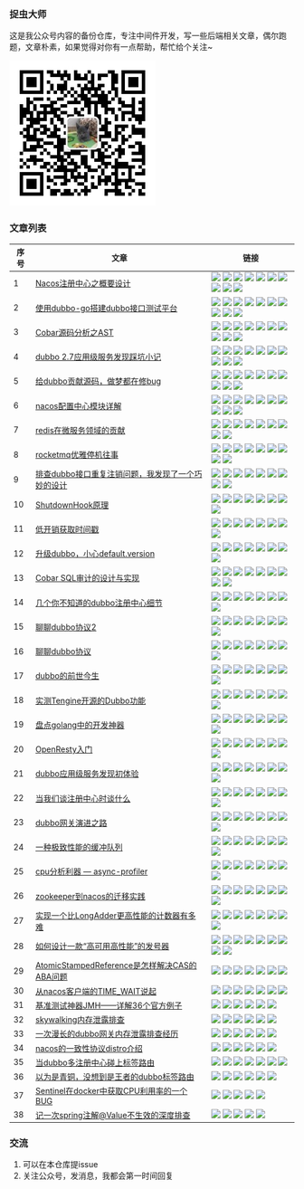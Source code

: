 ### 捉虫大师

这是我公众号内容的备份仓库，专注中间件开发，写一些后端相关文章，偶尔跑题，文章朴素，如果觉得对你有一点帮助，帮忙给个关注~

![捉虫大师](./qrcode_small.jpg)

### 文章列表

|序号|文章|链接|
|---|---|---|
|1|[Nacos注册中心之概要设计](服务发现/Nacos注册中心之概要设计/Nacos注册中心之概要设计.md)|[<img src="https://mp.weixin.qq.com/favicon.ico" weight="20" height="20">](https://mp.weixin.qq.com/s/P28hOFjZgCqKKBKB8Y6JzA) [<img src="https://juejin.cn/favicon.ico" weight="20" height="20">](https://juejin.cn/post/6992532992367263774) [<img src="https://static.zhihu.com/heifetz/favicon.ico" weight="20" height="20">](https://zhuanlan.zhihu.com/p/396388785) [<img src="https://cloud.tencent.com/favicon.ico" weight="20" height="20">](https://cloud.tencent.com/developer/article/1857218) [<img src="https://blog.csdn.net/favicon.ico" weight="20" height="20">](https://blog.csdn.net/lkxiaolou/article/details/119452066) [<img src="https://www.jianshu.com/favicon.ico" weight="20" height="20">](https://www.jianshu.com/p/eb88ebaab981) [<img src="https://static001.infoq.cn/static/infoq/favicon/favicon-32x32.png" weight="20" height="20">](https://xie.infoq.cn/article/51c1597c78236a74076ed39a9) [<img src="https://www.helloworld.net/favicon.ico" weight="20" height="20">](https://www.helloworld.net/p/4175039698) [<img src="https://mdnice.com/favicon.ico" weight="20" height="20">](https://www.mdnice.com/writing/a6ba58727d244e69bac95cce2b847518) [<img src="https://www.cnblogs.com/favicon.ico" weight="20" height="20">](https://www.cnblogs.com/zhuochongdashi/p/15107988.html) |
|2|[使用dubbo-go搭建dubbo接口测试平台](dubbo/使用dubbo-go搭建dubbo接口测试平台/使用dubbo-go搭建dubbo接口测试平台.md)|[<img src="https://mp.weixin.qq.com/favicon.ico" weight="20" height="20">](https://mp.weixin.qq.com/s/E17w7zc3JvaRH9sSsmCRTQ) [<img src="https://juejin.cn/favicon.ico" weight="20" height="20">](https://juejin.cn/post/6987198484210253855) [<img src="https://static.zhihu.com/heifetz/favicon.ico" weight="20" height="20">](https://zhuanlan.zhihu.com/p/391680982) [<img src="https://cloud.tencent.com/favicon.ico" weight="20" height="20">](https://cloud.tencent.com/developer/article/1851337) [<img src="https://blog.csdn.net/favicon.ico" weight="20" height="20">](https://blog.csdn.net/lkxiaolou/article/details/119007858) [<img src="https://www.jianshu.com/favicon.ico" weight="20" height="20">](https://www.jianshu.com/p/d86cf55a5da3) [<img src="https://static001.infoq.cn/static/infoq/favicon/favicon-32x32.png" weight="20" height="20">](https://xie.infoq.cn/article/48c3c4be01d882c64f00a6f35) [<img src="https://www.helloworld.net/favicon.ico" weight="20" height="20">](https://www.helloworld.net/p/5470146882) [<img src="https://mdnice.com/favicon.ico" weight="20" height="20">](https://www.mdnice.com/writing/2d6879f110c44346890d9b38d92dcf03) [<img src="https://www.cnblogs.com/favicon.ico" weight="20" height="20">](https://www.cnblogs.com/zhuochongdashi/p/15046069.html) |
|3|[Cobar源码分析之AST](其他/Cobar源码分析之AST/Cobar源码分析之AST.md)|[<img src="https://mp.weixin.qq.com/favicon.ico" weight="20" height="20">](https://mp.weixin.qq.com/s/xp0hlRemUjlzoNmzv5lPlQ) [<img src="https://juejin.cn/favicon.ico" weight="20" height="20">](https://juejin.cn/post/6982148341761048613/) [<img src="https://static.zhihu.com/heifetz/favicon.ico" weight="20" height="20">](https://zhuanlan.zhihu.com/p/387572121) [<img src="https://cloud.tencent.com/favicon.ico" weight="20" height="20">](https://cloud.tencent.com/developer/article/1843524) [<img src="https://blog.csdn.net/favicon.ico" weight="20" height="20">](https://blog.csdn.net/lkxiaolou/article/details/118556000) [<img src="https://www.jianshu.com/favicon.ico" weight="20" height="20">](https://www.jianshu.com/p/a351399921f8) [<img src="https://static001.infoq.cn/static/infoq/favicon/favicon-32x32.png" weight="20" height="20">](https://xie.infoq.cn/article/eeaf82a3aa6ace5d088db67d2) [<img src="https://www.helloworld.net/favicon.ico" weight="20" height="20">](https://www.helloworld.net/p/0636156774) [<img src="https://mdnice.com/favicon.ico" weight="20" height="20">](https://www.mdnice.com/writing/ab8fb9b37eb749b692eec0d64c7dd257) [<img src="https://www.cnblogs.com/favicon.ico" weight="20" height="20">](https://www.cnblogs.com/zhuochongdashi/p/cobar_ast.html) |
|4|[dubbo 2.7应用级服务发现踩坑小记](dubbo/dubbo%202.7应用级服务发现踩坑小记/dubbo%202.7应用级服务发现踩坑小记.md)|[<img src="https://mp.weixin.qq.com/favicon.ico" weight="20" height="20">](https://mp.weixin.qq.com/s/22qcAHjRp7KpgZtNElKM9g) [<img src="https://juejin.cn/favicon.ico" weight="20" height="20">](https://juejin.cn/post/6977583797223030820/) [<img src="https://static.zhihu.com/heifetz/favicon.ico" weight="20" height="20">](https://zhuanlan.zhihu.com/p/383871475) [<img src="https://cloud.tencent.com/favicon.ico" weight="20" height="20">](https://cloud.tencent.com/developer/article/1839247) [<img src="https://blog.csdn.net/favicon.ico" weight="20" height="20">](https://blog.csdn.net/lkxiaolou/article/details/118227108) [<img src="https://www.jianshu.com/favicon.ico" weight="20" height="20">](https://www.jianshu.com/p/510d48590846) [<img src="https://static001.infoq.cn/static/infoq/favicon/favicon-32x32.png" weight="20" height="20">](https://xie.infoq.cn/article/f027177ceffe2b8955f6f4bad) [<img src="https://www.helloworld.net/favicon.ico" weight="20" height="20">](https://www.helloworld.net/p/9751893678) [<img src="https://mdnice.com/favicon.ico" weight="20" height="20">](https://mdnice.com/writing/97eff4d95c644ddd818e52499806dcab) [<img src="https://www.cnblogs.com/favicon.ico" weight="20" height="20">](https://www.cnblogs.com/zhuochongdashi/p/14999767.html) |
|5|[给dubbo贡献源码，做梦都在修bug](dubbo/给dubbo贡献源码，做梦都在修bug/给dubbo贡献源码，做梦都在修bug.md)|[<img src="https://mp.weixin.qq.com/favicon.ico" weight="20" height="20">](https://mp.weixin.qq.com/s/LsuIr_78iIxt6ySh2NQadg) [<img src="https://juejin.cn/favicon.ico" weight="20" height="20">](https://juejin.cn/post/6972881272196562974/) [<img src="https://static.zhihu.com/heifetz/favicon.ico" weight="20" height="20">](https://zhuanlan.zhihu.com/p/380229114) [<img src="https://cloud.tencent.com/favicon.ico" weight="20" height="20">](https://cloud.tencent.com/developer/article/1835156) [<img src="https://blog.csdn.net/favicon.ico" weight="20" height="20">](https://blog.csdn.net/lkxiaolou/article/details/117885500) [<img src="https://www.jianshu.com/favicon.ico" weight="20" height="20">](https://www.jianshu.com/p/b276f1e81e91) [<img src="https://static001.infoq.cn/static/infoq/favicon/favicon-32x32.png" weight="20" height="20">](https://xie.infoq.cn/article/2fef5113ef7e88f7eebebee4e) [<img src="https://www.helloworld.net/favicon.ico" weight="20" height="20">](https://www.helloworld.net/p/8kxGUpmS6wF8X) [<img src="https://mdnice.com/favicon.ico" weight="20" height="20">](https://www.mdnice.com/writing/8de7915c19d2445f9cec8a0c4e2f6a79) [<img src="https://www.cnblogs.com/favicon.ico" weight="20" height="20">](https://www.cnblogs.com/zhuochongdashi/p/15005067.html) |
|6|[nacos配置中心模块详解](其他/nacos配置中心模块详解/nacos配置中心模块详解.md)|[<img src="https://mp.weixin.qq.com/favicon.ico" weight="20" height="20">](https://mp.weixin.qq.com/s/kjkXGWQA6pA6UTJakhFmrw) [<img src="https://juejin.cn/favicon.ico" weight="20" height="20">](https://juejin.cn/post/6971977762806431780) [<img src="https://static.zhihu.com/heifetz/favicon.ico" weight="20" height="20">](https://zhuanlan.zhihu.com/p/379673741) [<img src="https://cloud.tencent.com/favicon.ico" weight="20" height="20">](https://cloud.tencent.com/developer/article/1834767) [<img src="https://blog.csdn.net/favicon.ico" weight="20" height="20">](https://blog.csdn.net/lkxiaolou/article/details/117965924) [<img src="https://www.jianshu.com/favicon.ico" weight="20" height="20">](https://www.jianshu.com/p/30a22a54bdfb) [<img src="https://static001.infoq.cn/static/infoq/favicon/favicon-32x32.png" weight="20" height="20">](https://xie.infoq.cn/article/161748fc741ff162ee2d73dd9) [<img src="https://www.helloworld.net/favicon.ico" weight="20" height="20">](https://www.helloworld.net/p/GVmJhV7tALU4J) [<img src="https://mdnice.com/favicon.ico" weight="20" height="20">](https://www.mdnice.com/writing/17eb1c4799474ab79260829b9506c541) [<img src="https://www.cnblogs.com/favicon.ico" weight="20" height="20">](https://www.cnblogs.com/zhuochongdashi/p/15047469.html) |
|7|[redis在微服务领域的贡献](其他/redis在微服务领域的贡献/redis在微服务领域的贡献.md)|[<img src="https://mp.weixin.qq.com/favicon.ico" weight="20" height="20">](https://mp.weixin.qq.com/s/kKAAf_6vKn-KHvr9YMNDQQ) [<img src="https://juejin.cn/favicon.ico" weight="20" height="20">](https://juejin.cn/post/6966410689732673567) [<img src="https://static.zhihu.com/heifetz/favicon.ico" weight="20" height="20">](https://zhuanlan.zhihu.com/p/375312222) [<img src="https://cloud.tencent.com/favicon.ico" weight="20" height="20">](https://cloud.tencent.com/developer/article/1828290) [<img src="https://blog.csdn.net/favicon.ico" weight="20" height="20">](https://blog.csdn.net/lkxiaolou/article/details/117289802) [<img src="https://www.jianshu.com/favicon.ico" weight="20" height="20">](https://www.jianshu.com/p/3ffb0477d15f) [<img src="https://static001.infoq.cn/static/infoq/favicon/favicon-32x32.png" weight="20" height="20">](https://xie.infoq.cn/article/27cd1dbe25c11dd76adcd7eea) [<img src="https://www.helloworld.net/favicon.ico" weight="20" height="20">](https://www.helloworld.net/p/D0VnT3LcLMCVO) [<img src="https://mdnice.com/favicon.ico" weight="20" height="20">](https://www.mdnice.com/writing/f3078c7f6a93477283a1c527778e0ec8)  |
|8|[rocketmq优雅停机往事](其他/rocketmq优雅停机往事/rocketmq优雅停机往事.md)|[<img src="https://mp.weixin.qq.com/favicon.ico" weight="20" height="20">](https://mp.weixin.qq.com/s/BLd2NnFwjB0mH3hA2_zcWQ) [<img src="https://juejin.cn/favicon.ico" weight="20" height="20">](https://juejin.cn/post/6959770172932489252) [<img src="https://static.zhihu.com/heifetz/favicon.ico" weight="20" height="20">](https://zhuanlan.zhihu.com/p/370629518) [<img src="https://cloud.tencent.com/favicon.ico" weight="20" height="20">](https://cloud.tencent.com/developer/article/1825705) [<img src="https://blog.csdn.net/favicon.ico" weight="20" height="20">](https://blog.csdn.net/lkxiaolou/article/details/116592530) [<img src="https://www.jianshu.com/favicon.ico" weight="20" height="20">](https://www.jianshu.com/p/335524d1fc6e) [<img src="https://static001.infoq.cn/static/infoq/favicon/favicon-32x32.png" weight="20" height="20">](https://xie.infoq.cn/article/9e95922b572654856d9f7eefa) [<img src="https://www.helloworld.net/favicon.ico" weight="20" height="20">](https://www.helloworld.net/p/oA2nf7Jh5gtV4) [<img src="https://mdnice.com/favicon.ico" weight="20" height="20">](https://www.mdnice.com/writing/020d5fa15d844f0cb4b5f27ec0bcf3ce) |
|9|[排查dubbo接口重复注销问题，我发现了一个巧妙的设计](dubbo/排查dubbo接口重复注销问题，我发现了一个巧妙的设计/排查dubbo接口重复注销问题，我发现了一个巧妙的设计.md)|[<img src="https://mp.weixin.qq.com/favicon.ico" weight="20" height="20">](https://mp.weixin.qq.com/s/nJsTU_bHBnB55NmF2_DJNw) [<img src="https://juejin.cn/favicon.ico" weight="20" height="20">](https://juejin.cn/post/6956169686501294116) [<img src="https://static.zhihu.com/heifetz/favicon.ico" weight="20" height="20">](https://zhuanlan.zhihu.com/p/368620431) [<img src="https://cloud.tencent.com/favicon.ico" weight="20" height="20">](https://cloud.tencent.com/developer/article/1822773) [<img src="https://blog.csdn.net/favicon.ico" weight="20" height="20">](https://blog.csdn.net/lkxiaolou/article/details/116306612) [<img src="https://www.jianshu.com/favicon.ico" weight="20" height="20">](https://www.jianshu.com/p/f86880fdf48c) [<img src="https://static001.infoq.cn/static/infoq/favicon/favicon-32x32.png" weight="20" height="20">](https://xie.infoq.cn/article/0658b6db850ab56e0125fc3a5) [<img src="https://www.helloworld.net/favicon.ico" weight="20" height="20">](https://www.helloworld.net/p/O9DjuGeiALU2D) [<img src="https://www.cnblogs.com/favicon.ico" weight="20" height="20">](https://www.cnblogs.com/zhuochongdashi/p/14983433.html) |
|10|[ShutdownHook原理](其他/shutdownHook原理/shutdownHook原理.md)|[<img src="https://mp.weixin.qq.com/favicon.ico" weight="20" height="20">](https://mp.weixin.qq.com/s/M1ER1oZt8hkAPJsFLIaOTg) [<img src="https://juejin.cn/favicon.ico" weight="20" height="20">](https://juejin.cn/post/6954972766994956318) [<img src="https://static.zhihu.com/heifetz/favicon.ico" weight="20" height="20">](https://zhuanlan.zhihu.com/p/367770375) [<img src="https://cloud.tencent.com/favicon.ico" weight="20" height="20">](https://cloud.tencent.com/developer/article/1816345) [<img src="https://blog.csdn.net/favicon.ico" weight="20" height="20">](https://blog.csdn.net/lkxiaolou/article/details/116396547) [<img src="https://www.jianshu.com/favicon.ico" weight="20" height="20">](https://www.jianshu.com/p/686bcb087cc5) [<img src="https://static001.infoq.cn/static/infoq/favicon/favicon-32x32.png" weight="20" height="20">](https://xie.infoq.cn/article/00003f4d55adf64083b3e66fd) [<img src="https://www.helloworld.net/favicon.ico" weight="20" height="20">](https://www.helloworld.net/p/XGzXugbimvcjd) |
|11|[低开销获取时间戳](其他/低开销获取时间戳/低开销获取时间戳.md)|[<img src="https://mp.weixin.qq.com/favicon.ico" weight="20" height="20">](https://mp.weixin.qq.com/s/hs11xUNF7Vh-zO6zeaXXmw) [<img src="https://juejin.cn/favicon.ico" weight="20" height="20">](https://juejin.cn/post/6953601733519998989) [<img src="https://static.zhihu.com/heifetz/favicon.ico" weight="20" height="20">](https://zhuanlan.zhihu.com/p/368199252) [<img src="https://cloud.tencent.com/favicon.ico" weight="20" height="20">](https://cloud.tencent.com/developer/article/1816343) [<img src="https://blog.csdn.net/favicon.ico" weight="20" height="20">](https://blog.csdn.net/lkxiaolou/article/details/116986140) [<img src="https://www.jianshu.com/favicon.ico" weight="20" height="20">](https://www.jianshu.com/p/39be4491ee3a) [<img src="https://static001.infoq.cn/static/infoq/favicon/favicon-32x32.png" weight="20" height="20">](https://xie.infoq.cn/article/546aeecd21c492ba5509c7adc) [<img src="https://www.helloworld.net/favicon.ico" weight="20" height="20">](https://www.helloworld.net/p/VR59IKLhQoCpG) |
|12|[升级dubbo，小心default.version](dubbo/升级dubbo，小心default.version/升级dubbo，小心default.version.md)|[<img src="https://mp.weixin.qq.com/favicon.ico" weight="20" height="20">](https://mp.weixin.qq.com/s/hm1OTOma__6UIMYa3wfmxg) [<img src="https://juejin.cn/favicon.ico" weight="20" height="20">](https://juejin.cn/post/6946528185248907295) [<img src="https://static.zhihu.com/heifetz/favicon.ico" weight="20" height="20">](https://zhuanlan.zhihu.com/p/370075876) [<img src="https://cloud.tencent.com/favicon.ico" weight="20" height="20">](https://cloud.tencent.com/developer/article/1810794) [<img src="https://blog.csdn.net/favicon.ico" weight="20" height="20">](https://blog.csdn.net/lkxiaolou/article/details/116671828) [<img src="https://www.jianshu.com/favicon.ico" weight="20" height="20">](https://www.jianshu.com/p/b7958bae3c41) [<img src="https://static001.infoq.cn/static/infoq/favicon/favicon-32x32.png" weight="20" height="20">](https://xie.infoq.cn/article/8d845c2dea01100f9320ddfd8) [<img src="https://www.helloworld.net/favicon.ico" weight="20" height="20">](https://www.helloworld.net/p/XGGxUgbimvcjd)  |
|13|[Cobar SQL审计的设计与实现](其他/Cobar%20SQL审计的设计与实现/Cobar%20SQL审计的设计与实现.md)|[<img src="https://mp.weixin.qq.com/favicon.ico" weight="20" height="20">](https://mp.weixin.qq.com/s/OEuZIfbKba8sq_rect809w) [<img src="https://juejin.cn/favicon.ico" weight="20" height="20">](https://juejin.cn/post/6942331449324339236) [<img src="https://static.zhihu.com/heifetz/favicon.ico" weight="20" height="20">](https://zhuanlan.zhihu.com/p/368054622) [<img src="https://cloud.tencent.com/favicon.ico" weight="20" height="20">](https://cloud.tencent.com/developer/article/1804692) [<img src="https://blog.csdn.net/favicon.ico" weight="20" height="20">](https://blog.csdn.net/lkxiaolou/article/details/117017016) [<img src="https://www.jianshu.com/favicon.ico" weight="20" height="20">](https://www.jianshu.com/p/9986a20e164f) [<img src="https://static001.infoq.cn/static/infoq/favicon/favicon-32x32.png" weight="20" height="20">](https://xie.infoq.cn/article/34981de47febc5f4e8f4f3d0a) [<img src="https://www.helloworld.net/favicon.ico" weight="20" height="20">](https://www.helloworld.net/p/B03aS4dcJmi0o) [<img src="https://mdnice.com/favicon.ico" weight="20" height="20">](https://www.mdnice.com/writing/04f72fb9178d4248ab51aa03fa923d88) |
|14|[几个你不知道的dubbo注册中心细节](dubbo/几个你不知道的dubbo注册中心细节/几个你不知道的dubbo注册中心细节.md)|[<img src="https://mp.weixin.qq.com/favicon.ico" weight="20" height="20">](https://mp.weixin.qq.com/s/C32EYc9VWGXDgjJe5S6Ayw) [<img src="https://juejin.cn/favicon.ico" weight="20" height="20">](https://juejin.cn/post/6940110463417974820) [<img src="https://static.zhihu.com/heifetz/favicon.ico" weight="20" height="20">](https://zhuanlan.zhihu.com/p/367772683) [<img src="https://cloud.tencent.com/favicon.ico" weight="20" height="20">](https://cloud.tencent.com/developer/article/1804688) [<img src="https://blog.csdn.net/favicon.ico" weight="20" height="20">](https://blog.csdn.net/lkxiaolou/article/details/116693282) [<img src="https://www.jianshu.com/favicon.ico" weight="20" height="20">](https://www.jianshu.com/p/79fb18a118c1) [<img src="https://static001.infoq.cn/static/infoq/favicon/favicon-32x32.png" weight="20" height="20">](https://xie.infoq.cn/article/0c4a8c13f649604f7db4915c8) [<img src="https://www.helloworld.net/favicon.ico" weight="20" height="20">](https://www.helloworld.net/p/VRRGsKLhQoCpG) |
|15|[聊聊dubbo协议2](dubbo/聊聊dubbo协议2/聊聊dubbo协议2.md)|[<img src="https://mp.weixin.qq.com/favicon.ico" weight="20" height="20">](https://mp.weixin.qq.com/s/x5iNm9Ex3Frha7q94mdAmw) [<img src="https://juejin.cn/favicon.ico" weight="20" height="20">](https://juejin.cn/post/6963815553454735397/) [<img src="https://static.zhihu.com/heifetz/favicon.ico" weight="20" height="20">](https://zhuanlan.zhihu.com/p/371629715) [<img src="https://cloud.tencent.com/favicon.ico" weight="20" height="20">](https://cloud.tencent.com/developer/article/1796842) [<img src="https://blog.csdn.net/favicon.ico" weight="20" height="20">](https://blog.csdn.net/lkxiaolou/article/details/117221284)  [<img src="https://www.jianshu.com/favicon.ico" weight="20" height="20">](https://www.jianshu.com/p/2e17f885bbbe) [<img src="https://static001.infoq.cn/static/infoq/favicon/favicon-32x32.png" weight="20" height="20">](https://xie.infoq.cn/article/889cd0c5163e876d6b2d4d2c3) [<img src="https://www.helloworld.net/favicon.ico" weight="20" height="20">](https://www.helloworld.net/p/m77mILGuaJTr6) |
|16|[聊聊dubbo协议](dubbo/聊聊dubbo协议/聊聊dubbo协议.md)|[<img src="https://mp.weixin.qq.com/favicon.ico" weight="20" height="20">](https://mp.weixin.qq.com/s/l5F-lJSuuhXerI88e7_U9Q) [<img src="https://juejin.cn/favicon.ico" weight="20" height="20">](https://juejin.cn/post/6963243154476630053) [<img src="https://static.zhihu.com/heifetz/favicon.ico" weight="20" height="20">](https://zhuanlan.zhihu.com/p/371507445) [<img src="https://cloud.tencent.com/favicon.ico" weight="20" height="20">](https://cloud.tencent.com/developer/article/1796841) [<img src="https://blog.csdn.net/favicon.ico" weight="20" height="20">](https://blog.csdn.net/lkxiaolou/article/details/117116064) [<img src="https://www.jianshu.com/favicon.ico" weight="20" height="20">](https://www.jianshu.com/p/fa9adb5ce82c) [<img src="https://static001.infoq.cn/static/infoq/favicon/favicon-32x32.png" weight="20" height="20">](https://xie.infoq.cn/article/a98afea6beabb2e3b338cc872) [<img src="https://www.helloworld.net/favicon.ico" weight="20" height="20">](https://www.helloworld.net/p/LooYSAYCrwFYk) |
|17|[dubbo的前世今生](dubbo/dubbo的前世今生/dubbo的前世今生.md)|[<img src="https://mp.weixin.qq.com/favicon.ico" weight="20" height="20">](https://mp.weixin.qq.com/s/hXddvr6tMdgSVln97mHBKw) [<img src="https://juejin.cn/favicon.ico" weight="20" height="20">](https://juejin.cn/post/6964186115691511839) [<img src="https://static.zhihu.com/heifetz/favicon.ico" weight="20" height="20">](https://zhuanlan.zhihu.com/p/373231588) [<img src="https://cloud.tencent.com/favicon.ico" weight="20" height="20">](https://cloud.tencent.com/developer/article/1785246) [<img src="https://blog.csdn.net/favicon.ico" weight="20" height="20">](https://blog.csdn.net/lkxiaolou/article/details/117254713) [<img src="https://www.jianshu.com/favicon.ico" weight="20" height="20">](https://www.jianshu.com/p/fde182e83eb6) [<img src="https://static001.infoq.cn/static/infoq/favicon/favicon-32x32.png" weight="20" height="20">](https://xie.infoq.cn/article/571b27e40dd39eafba1f6b97d) [<img src="https://www.helloworld.net/favicon.ico" weight="20" height="20">](https://www.helloworld.net/p/m7gQcLGuaJTr6) |
|18|[实测Tengine开源的Dubbo功能](dubbo/实测Tengine开源的Dubbo功能/实测Tengine开源的Dubbo功能.md)|[<img src="https://mp.weixin.qq.com/favicon.ico" weight="20" height="20">](https://mp.weixin.qq.com/s/-bA3cGDSwFa63aq0s8AUFA) [<img src="https://juejin.cn/favicon.ico" weight="20" height="20">](https://juejin.cn/post/6960826099727073310) [<img src="https://static.zhihu.com/heifetz/favicon.ico" weight="20" height="20">](https://zhuanlan.zhihu.com/p/374094939) [<img src="https://cloud.tencent.com/favicon.ico" weight="20" height="20">](https://cloud.tencent.com/developer/article/1826520) [<img src="https://blog.csdn.net/favicon.ico" weight="20" height="20">](https://blog.csdn.net/lkxiaolou/article/details/117372955) [<img src="https://www.jianshu.com/favicon.ico" weight="20" height="20">](https://www.jianshu.com/p/57321c1994b3) [<img src="https://static001.infoq.cn/static/infoq/favicon/favicon-32x32.png" weight="20" height="20">](https://xie.infoq.cn/article/35da7c471e070dafdfb0e760a) [<img src="https://www.helloworld.net/favicon.ico" weight="20" height="20">](https://www.helloworld.net/p/KPMvs5af3lHmw) |
|19|[盘点golang中的开发神器](其他/盘点golang中的开发神器/盘点golang中的开发神器.md)|[<img src="https://mp.weixin.qq.com/favicon.ico" weight="20" height="20">](https://mp.weixin.qq.com/s/CF5GJOu0D4mi7QYC-XfMKg) [<img src="https://juejin.cn/favicon.ico" weight="20" height="20">](https://juejin.cn/post/6961629710988099615) [<img src="https://static.zhihu.com/heifetz/favicon.ico" weight="20" height="20">](https://zhuanlan.zhihu.com/p/374766516) [<img src="https://cloud.tencent.com/favicon.ico" weight="20" height="20">](https://cloud.tencent.com/developer/article/1760951) [<img src="https://blog.csdn.net/favicon.ico" weight="20" height="20">](https://blog.csdn.net/lkxiaolou/article/details/117436131) [<img src="https://www.jianshu.com/favicon.ico" weight="20" height="20">](https://www.jianshu.com/p/a2d898012069) [<img src="https://static001.infoq.cn/static/infoq/favicon/favicon-32x32.png" weight="20" height="20">](https://xie.infoq.cn/article/059ac2099d730ba2c558a3688) [<img src="https://www.helloworld.net/favicon.ico" weight="20" height="20">](https://www.helloworld.net/p/z4xvtj0sG2hZz) |
|20|[OpenResty入门](其他/OpenResty入门/OpenResty入门.md)|[<img src="https://mp.weixin.qq.com/favicon.ico" weight="20" height="20">](https://mp.weixin.qq.com/s/9RBf6Wa-oYEnCCYFMhMrvg) [<img src="https://juejin.cn/favicon.ico" weight="20" height="20">](https://juejin.cn/post/6964552080405053476/) [<img src="https://static.zhihu.com/heifetz/favicon.ico" weight="20" height="20">](https://zhuanlan.zhihu.com/p/375068719) [<img src="https://cloud.tencent.com/favicon.ico" weight="20" height="20">](https://cloud.tencent.com/developer/article/1760949) [<img src="https://blog.csdn.net/favicon.ico" weight="20" height="20">](https://blog.csdn.net/lkxiaolou/article/details/117511714) [<img src="https://www.jianshu.com/favicon.ico" weight="20" height="20">](https://www.jianshu.com/p/ca0faf716018) [<img src="https://static001.infoq.cn/static/infoq/favicon/favicon-32x32.png" weight="20" height="20">](https://xie.infoq.cn/article/48b63f75d5205596e25c5946b) [<img src="https://www.helloworld.net/favicon.ico" weight="20" height="20">](https://www.helloworld.net/p/gKLlCa3hzOF2P) |
|21|[dubbo应用级服务发现初体验](dubbo/dubbo应用级服务发现初体验/dubbo应用级服务发现初体验.md)|[<img src="https://mp.weixin.qq.com/favicon.ico" weight="20" height="20">](https://mp.weixin.qq.com/s/nM7BFnW-I3A3mmLOPmBJJw) [<img src="https://juejin.cn/favicon.ico" weight="20" height="20">](https://juejin.cn/post/6868594127870066702) [<img src="https://static.zhihu.com/heifetz/favicon.ico" weight="20" height="20">](https://zhuanlan.zhihu.com/p/369644224) [<img src="https://cloud.tencent.com/favicon.ico" weight="20" height="20">](https://cloud.tencent.com/developer/article/1760947) [<img src="https://blog.csdn.net/favicon.ico" weight="20" height="20">](https://blog.csdn.net/lkxiaolou/article/details/117549562) [<img src="https://www.jianshu.com/favicon.ico" weight="20" height="20">](https://www.jianshu.com/p/7e6e74db0572) [<img src="https://static001.infoq.cn/static/infoq/favicon/favicon-32x32.png" weight="20" height="20">](https://xie.infoq.cn/article/017faba160588959c7ff6ff82) [<img src="https://www.helloworld.net/favicon.ico" weight="20" height="20">](https://www.helloworld.net/p/LoK5uAYCrwFYk) |
|22|[当我们谈注册中心时谈什么](服务发现/当我们谈注册中心时谈什么/当我们谈注册中心时谈什么.md)|[<img src="https://mp.weixin.qq.com/favicon.ico" weight="20" height="20">](https://mp.weixin.qq.com/s/-PjerA5k7xoFAROL5v3Xnw) [<img src="https://juejin.cn/favicon.ico" weight="20" height="20">](https://juejin.cn/post/6859322919143604231) [<img src="https://static.zhihu.com/heifetz/favicon.ico" weight="20" height="20">](https://zhuanlan.zhihu.com/p/375678388) [<img src="https://cloud.tencent.com/favicon.ico" weight="20" height="20">](https://cloud.tencent.com/developer/article/1761543) [<img src="https://blog.csdn.net/favicon.ico" weight="20" height="20">](https://blog.csdn.net/lkxiaolou/article/details/117325960) [<img src="https://www.jianshu.com/favicon.ico" weight="20" height="20">](https://www.jianshu.com/p/c2ff7279d805) [<img src="https://static001.infoq.cn/static/infoq/favicon/favicon-32x32.png" weight="20" height="20">](https://xie.infoq.cn/article/c7ed38799eac5eea057aeced8) [<img src="https://www.helloworld.net/favicon.ico" weight="20" height="20">](https://www.helloworld.net/p/VRlMUKLhQoCpG) |
|23|[dubbo网关演进之路](dubbo/dubbo网关演进之路/dubbo网关演进之路.md)|[<img src="https://mp.weixin.qq.com/favicon.ico" weight="20" height="20">](https://mp.weixin.qq.com/s/qyD-8ovFoZW_N5eAxEY20w) [<img src="https://juejin.cn/favicon.ico" weight="20" height="20">](https://juejin.cn/post/6845166891539906573) [<img src="https://static.zhihu.com/heifetz/favicon.ico" weight="20" height="20">](https://zhuanlan.zhihu.com/p/368898386) [<img src="https://cloud.tencent.com/favicon.ico" weight="20" height="20">](https://cloud.tencent.com/developer/article/1760946) [<img src="https://blog.csdn.net/favicon.ico" weight="20" height="20">](https://blog.csdn.net/lkxiaolou/article/details/118310315) [<img src="https://www.jianshu.com/favicon.ico" weight="20" height="20">](https://www.jianshu.com/p/4f084e26dd9f) [<img src="https://static001.infoq.cn/static/infoq/favicon/favicon-32x32.png" weight="20" height="20">](https://xie.infoq.cn/article/0136c889138ca507c2fbb953f) [<img src="https://www.helloworld.net/favicon.ico" weight="20" height="20">](https://www.helloworld.net/p/gKz4ca3hzOF2P) |
|24|[一种极致性能的缓冲队列](其他/一种极致性能的缓冲队列/一种极致性能的缓冲队列.md)|[<img src="https://mp.weixin.qq.com/favicon.ico" weight="20" height="20">](https://mp.weixin.qq.com/s/hmtx8BnUDp1onCJ99rdQ9g) [<img src="https://juejin.cn/favicon.ico" weight="20" height="20">](https://juejin.cn/post/6844904194902622216) [<img src="https://static.zhihu.com/heifetz/favicon.ico" weight="20" height="20">](https://zhuanlan.zhihu.com/p/376126739) [<img src="https://cloud.tencent.com/favicon.ico" weight="20" height="20">](https://cloud.tencent.com/developer/article/1760944) [<img src="https://blog.csdn.net/favicon.ico" weight="20" height="20">](https://blog.csdn.net/lkxiaolou/article/details/117659210) [<img src="https://www.jianshu.com/favicon.ico" weight="20" height="20">](https://www.jianshu.com/p/714df9502be5) [<img src="https://static001.infoq.cn/static/infoq/favicon/favicon-32x32.png" weight="20" height="20">](https://xie.infoq.cn/article/279d06f6ffd66acc36103ba6f) [<img src="https://www.helloworld.net/favicon.ico" weight="20" height="20">](https://www.helloworld.net/p/z435hj0sG2hZz) |
|25|[cpu分析利器 — async-profiler](问题排查/cpu分析利器%20—%20async-profiler/cpu分析利器%20—%20async-profiler.md)|[<img src="https://mp.weixin.qq.com/favicon.ico" weight="20" height="20">](https://mp.weixin.qq.com/s/8mEBjVsptz9O_vU-TxOTxg) [<img src="https://juejin.cn/favicon.ico" weight="20" height="20">](https://juejin.cn/post/6844904180671315975) [<img src="https://static.zhihu.com/heifetz/favicon.ico" weight="20" height="20">](https://zhuanlan.zhihu.com/p/376922727) [<img src="https://cloud.tencent.com/favicon.ico" weight="20" height="20">](https://cloud.tencent.com/developer/article/1760942) [<img src="https://blog.csdn.net/favicon.ico" weight="20" height="20">](https://blog.csdn.net/lkxiaolou/article/details/118480538) [<img src="https://www.jianshu.com/favicon.ico" weight="20" height="20">](https://www.jianshu.com/p/039d66a2bcc8) [<img src="https://static001.infoq.cn/static/infoq/favicon/favicon-32x32.png" weight="20" height="20">](https://xie.infoq.cn/article/58d2a013a045d2ff3d542a6a1) [<img src="https://www.helloworld.net/favicon.ico" weight="20" height="20">](https://www.helloworld.net/p/deaQSj9sJni51) |
|26|[zookeeper到nacos的迁移实践](服务发现/zookeeper到nacos的迁移实践/zookeeper到nacos的迁移实践.md)|[<img src="https://mp.weixin.qq.com/favicon.ico" weight="20" height="20">](https://mp.weixin.qq.com/s/8XdbLrlzHhofiC089AMb1Q) [<img src="https://juejin.cn/favicon.ico" weight="20" height="20">](https://juejin.cn/post/6844904167924826119) [<img src="https://static.zhihu.com/heifetz/favicon.ico" weight="20" height="20">](https://zhuanlan.zhihu.com/p/377509023) [<img src="https://cloud.tencent.com/favicon.ico" weight="20" height="20">](https://cloud.tencent.com/developer/article/1761542) [<img src="https://blog.csdn.net/favicon.ico" weight="20" height="20">](https://blog.csdn.net/lkxiaolou/article/details/118660431) [<img src="https://www.jianshu.com/favicon.ico" weight="20" height="20">](https://www.jianshu.com/p/533c69607240) [<img src="https://static001.infoq.cn/static/infoq/favicon/favicon-32x32.png" weight="20" height="20">](https://xie.infoq.cn/article/8447b8c627d04346ecf4974af) [<img src="https://www.helloworld.net/favicon.ico" weight="20" height="20">](https://www.helloworld.net/p/53Pai3xc47iVD) |
|27|[实现一个比LongAdder更高性能的计数器有多难](其他/实现一个比LongAdder更高性能的计数器有多难/实现一个比LongAdder更高性能的计数器有多难.md)|[<img src="https://mp.weixin.qq.com/favicon.ico" weight="20" height="20">](https://mp.weixin.qq.com/s/N1scBcRr3Zz6kzanMNyN0Q) [<img src="https://juejin.cn/favicon.ico" weight="20" height="20">](https://juejin.cn/post/6844904163281731597) [<img src="https://static.zhihu.com/heifetz/favicon.ico" weight="20" height="20">](https://zhuanlan.zhihu.com/p/377800177) [<img src="https://cloud.tencent.com/favicon.ico" weight="20" height="20">](https://cloud.tencent.com/developer/article/1760940) [<img src="https://blog.csdn.net/favicon.ico" weight="20" height="20">](https://blog.csdn.net/lkxiaolou/article/details/118692617) [<img src="https://www.jianshu.com/favicon.ico" weight="20" height="20">](https://www.jianshu.com/p/eb132c9daa03) [<img src="https://static001.infoq.cn/static/infoq/favicon/favicon-32x32.png" weight="20" height="20">](https://xie.infoq.cn/article/a1e85b3f0d034bca2ab674542) [<img src="https://www.helloworld.net/favicon.ico" weight="20" height="20">](https://www.helloworld.net/p/9473824775) |
|28|[如何设计一款“高可用高性能”的发号器](其他/如何设计一款“高可用高性能”的发号器/如何设计一款“高可用高性能”的发号器.md)|[<img src="https://mp.weixin.qq.com/favicon.ico" weight="20" height="20">](https://mp.weixin.qq.com/s/LbEZEdmq34JQZ1rSwx2_oA) [<img src="https://juejin.cn/favicon.ico" weight="20" height="20">](https://juejin.cn/post/6844904163277537293) [<img src="https://static.zhihu.com/heifetz/favicon.ico" weight="20" height="20">](https://zhuanlan.zhihu.com/p/378559490) [<img src="https://cloud.tencent.com/favicon.ico" weight="20" height="20">](https://cloud.tencent.com/developer/article/1760937) [<img src="https://blog.csdn.net/favicon.ico" weight="20" height="20">](https://blog.csdn.net/lkxiaolou/article/details/119023949) [<img src="https://www.jianshu.com/favicon.ico" weight="20" height="20">](https://www.jianshu.com/p/e6e0fec21d4c) [<img src="https://static001.infoq.cn/static/infoq/favicon/favicon-32x32.png" weight="20" height="20">](https://xie.infoq.cn/article/cf31eba825e6439ca0f94ebcb) [<img src="https://www.helloworld.net/favicon.ico" weight="20" height="20">](https://www.helloworld.net/p/4008048851) [<img src="https://mdnice.com/favicon.ico" weight="20" height="20">](https://www.mdnice.com/writing/c2b161a692814d23ab98070d3fc0092a) |
|29|[AtomicStampedReference是怎样解决CAS的ABA问题](其他/AtomicStampedReference是怎样解决CAS的ABA问题/AtomicStampedReference是怎样解决CAS的ABA问题.md)|[<img src="https://mp.weixin.qq.com/favicon.ico" weight="20" height="20">](https://mp.weixin.qq.com/s/riBsXBrIjkOLe7SCtbX8vQ) [<img src="https://juejin.cn/favicon.ico" weight="20" height="20">](https://juejin.cn/post/6844904158126931982) [<img src="https://static.zhihu.com/heifetz/favicon.ico" weight="20" height="20">](https://zhuanlan.zhihu.com/p/380413219) [<img src="https://cloud.tencent.com/favicon.ico" weight="20" height="20">](https://cloud.tencent.com/developer/article/1760936) [<img src="https://www.jianshu.com/favicon.ico" weight="20" height="20">](https://www.jianshu.com/p/ad91881bc387) [<img src="https://static001.infoq.cn/static/infoq/favicon/favicon-32x32.png" weight="20" height="20">](https://xie.infoq.cn/article/2b4e283533db52f1180171ced) [<img src="https://www.helloworld.net/favicon.ico" weight="20" height="20">](https://www.helloworld.net/p/1352969338) |
|30|[从nacos客户端的TIME_WAIT说起](问题排查/从nacos客户端的TIME_WAIT说起/从nacos客户端的TIME_WAIT说起.md)|[<img src="https://mp.weixin.qq.com/favicon.ico" weight="20" height="20">](https://mp.weixin.qq.com/s/rlnIAS4zI7qYTT7z1AIk4g) [<img src="https://juejin.cn/favicon.ico" weight="20" height="20">](https://juejin.cn/post/6844904152527536135) [<img src="https://static.zhihu.com/heifetz/favicon.ico" weight="20" height="20">](https://zhuanlan.zhihu.com/p/380755493) [<img src="https://cloud.tencent.com/favicon.ico" weight="20" height="20">](https://cloud.tencent.com/developer/article/1760934) [<img src="https://www.jianshu.com/favicon.ico" weight="20" height="20">](https://www.jianshu.com/p/e2ce0fd1d8de) [<img src="https://static001.infoq.cn/static/infoq/favicon/favicon-32x32.png" weight="20" height="20">](https://xie.infoq.cn/article/412af472712ebea3c653ba269) [<img src="https://www.helloworld.net/favicon.ico" weight="20" height="20">](https://www.helloworld.net/p/7466107267) |
|31|[基准测试神器JMH——详解36个官方例子](其他/基准测试神器JMH——详解36个官方例子/基准测试神器JMH——详解36个官方例子.md)|[<img src="https://mp.weixin.qq.com/favicon.ico" weight="20" height="20">](https://mp.weixin.qq.com/s/3mMhybfKjAQbZFK5kyMl5Q) [<img src="https://juejin.cn/favicon.ico" weight="20" height="20">](https://juejin.cn/post/6844904147674726407) [<img src="https://static.zhihu.com/heifetz/favicon.ico" weight="20" height="20">](https://zhuanlan.zhihu.com/p/381283590) [<img src="https://cloud.tencent.com/favicon.ico" weight="20" height="20">](https://cloud.tencent.com/developer/article/1760933) [<img src="https://www.jianshu.com/favicon.ico" weight="20" height="20">](https://www.jianshu.com/p/a5b9865257f4) [<img src="https://static001.infoq.cn/static/infoq/favicon/favicon-32x32.png" weight="20" height="20">](https://xie.infoq.cn/article/9d8c81113a978540cc5793139) |
|32|[skywalking内存泄露排查](问题排查/skywalking内存泄露排查/skywalking内存泄露排查.md)|[<img src="https://mp.weixin.qq.com/favicon.ico" weight="20" height="20">](https://mp.weixin.qq.com/s/GIC9TjWZUkOX7In91Tyqdg) [<img src="https://juejin.cn/favicon.ico" weight="20" height="20">](https://juejin.cn/post/6844904137629384712) [<img src="https://static.zhihu.com/heifetz/favicon.ico" weight="20" height="20">](https://zhuanlan.zhihu.com/p/384810941) [<img src="https://cloud.tencent.com/favicon.ico" weight="20" height="20">](https://cloud.tencent.com/developer/article/1760932) [<img src="https://www.jianshu.com/favicon.ico" weight="20" height="20">](https://www.jianshu.com/p/1297f6512af6) [<img src="https://static001.infoq.cn/static/infoq/favicon/favicon-32x32.png" weight="20" height="20">](https://xie.infoq.cn/article/ac7198569a6a80d1f35bb4be6) |
|33|[一次漫长的dubbo网关内存泄露排查经历](dubbo/一次漫长的dubbo网关内存泄露排查经历/一次漫长的dubbo网关内存泄露排查经历.md)|[<img src="https://mp.weixin.qq.com/favicon.ico" weight="20" height="20">](https://mp.weixin.qq.com/s/_hon_kgQfV-xwBR8Hfa9dA) [<img src="https://juejin.cn/favicon.ico" weight="20" height="20">](https://juejin.cn/post/6844904136157167630) [<img src="https://static.zhihu.com/heifetz/favicon.ico" weight="20" height="20">](https://zhuanlan.zhihu.com/p/386659890) [<img src="https://cloud.tencent.com/favicon.ico" weight="20" height="20">](https://cloud.tencent.com/developer/article/1760931) [<img src="https://www.jianshu.com/favicon.ico" weight="20" height="20">](https://www.jianshu.com/p/3185dd1c9caa) [<img src="https://static001.infoq.cn/static/infoq/favicon/favicon-32x32.png" weight="20" height="20">](https://xie.infoq.cn/article/89748fc4af3cb861206145e4a) |
|34|[nacos的一致性协议distro介绍](服务发现/nacos的一致性协议distro介绍/nacos的一致性协议distro介绍.md)|[<img src="https://mp.weixin.qq.com/favicon.ico" weight="20" height="20">](https://mp.weixin.qq.com/s/2Q_voaW8v0WSOqlSwF2G7A) [<img src="https://juejin.cn/favicon.ico" weight="20" height="20">](https://juejin.cn/post/6961235477760311327) [<img src="https://static.zhihu.com/heifetz/favicon.ico" weight="20" height="20">](https://zhuanlan.zhihu.com/p/388715147) [<img src="https://cloud.tencent.com/favicon.ico" weight="20" height="20">](https://cloud.tencent.com/developer/article/1760930) [<img src="https://www.jianshu.com/favicon.ico" weight="20" height="20">](https://www.jianshu.com/p/bb8d17073861) [<img src="https://static001.infoq.cn/static/infoq/favicon/favicon-32x32.png" weight="20" height="20">](https://xie.infoq.cn/article/f75392c8948fcee4386c4616a) |
|35|[当dubbo多注册中心碰上标签路由](dubbo/当dubbo多注册中心碰上标签路由/当dubbo多注册中心碰上标签路由.md)|[<img src="https://mp.weixin.qq.com/favicon.ico" weight="20" height="20">](https://mp.weixin.qq.com/s/6TS3YhU27dYEXO4fVbvTEA) [<img src="https://juejin.cn/favicon.ico" weight="20" height="20">](https://juejin.cn/post/6844904130692005902) [<img src="https://static.zhihu.com/heifetz/favicon.ico" weight="20" height="20">](https://zhuanlan.zhihu.com/p/389146587) [<img src="https://cloud.tencent.com/favicon.ico" weight="20" height="20">](https://cloud.tencent.com/developer/article/1760926) [<img src="https://www.jianshu.com/favicon.ico" weight="20" height="20">](https://www.jianshu.com/p/385e1150ed96) [<img src="https://static001.infoq.cn/static/infoq/favicon/favicon-32x32.png" weight="20" height="20">](https://xie.infoq.cn/article/2c4f250b74f65ea7943635c18) [<img src="https://mdnice.com/favicon.ico" weight="20" height="20">](https://www.mdnice.com/writing/f77db7d3a37e4232ab1fc400cf326e3a) |
|36|[以为是青铜，没想到是王者的dubbo标签路由](dubbo/以为是青铜，没想到是王者的dubbo标签路由/以为是青铜，没想到是王者的dubbo标签路由.md)|[<img src="https://mp.weixin.qq.com/favicon.ico" weight="20" height="20">](https://mp.weixin.qq.com/s/QpaSOj9Ca_wlQLT_4vOWWA) [<img src="https://juejin.cn/favicon.ico" weight="20" height="20">](https://juejin.cn/post/6844904122152386568) [<img src="https://static.zhihu.com/heifetz/favicon.ico" weight="20" height="20">](https://zhuanlan.zhihu.com/p/392352196) [<img src="https://cloud.tencent.com/favicon.ico" weight="20" height="20">](https://cloud.tencent.com/developer/article/1760924) [<img src="https://www.jianshu.com/favicon.ico" weight="20" height="20">](https://www.jianshu.com/p/4460bb37f653) [<img src="https://static001.infoq.cn/static/infoq/favicon/favicon-32x32.png" weight="20" height="20">](https://xie.infoq.cn/article/495d95d8a42076a2b29d0aaab) |
|37|[Sentinel在docker中获取CPU利用率的一个BUG](问题排查/Sentinel在docker中获取CPU利用率的一个BUG/Sentinel在docker中获取CPU利用率的一个BUG.md)|[<img src="https://mp.weixin.qq.com/favicon.ico" weight="20" height="20">](https://mp.weixin.qq.com/s/AHJKyIwwsRUy_SlIruZTiQ) [<img src="https://juejin.cn/favicon.ico" weight="20" height="20">](https://juejin.cn/post/6844904122152402951) [<img src="https://cloud.tencent.com/favicon.ico" weight="20" height="20">](https://cloud.tencent.com/developer/article/1760923) [<img src="https://www.jianshu.com/favicon.ico" weight="20" height="20">](https://www.jianshu.com/p/60ed0060769c) [<img src="https://static001.infoq.cn/static/infoq/favicon/favicon-32x32.png" weight="20" height="20">](https://xie.infoq.cn/article/e8160fff2cf05ac762701505f) |
|38|[记一次spring注解@Value不生效的深度排查](问题排查/记一次spring注解@Value不生效的深度排查/记一次spring注解@Value不生效的深度排查.md)| [<img src="https://mp.weixin.qq.com/favicon.ico" weight="20" height="20">](https://mp.weixin.qq.com/s/CLPDX06vW3nTsrRjhHKj2w) [<img src="https://juejin.cn/favicon.ico" weight="20" height="20">](https://juejin.cn/post/6844904121321930760) [<img src="https://cloud.tencent.com/favicon.ico" weight="20" height="20">](https://cloud.tencent.com/developer/article/1760920) [<img src="https://www.jianshu.com/favicon.ico" weight="20" height="20">](https://www.jianshu.com/p/c34f0bda857a) [<img src="https://static001.infoq.cn/static/infoq/favicon/favicon-32x32.png" weight="20" height="20">](https://xie.infoq.cn/article/a25f2e3654350ffae28379eed) |

### 交流
1. 可以在本仓库提issue
2. 关注公众号，发消息，我都会第一时间回复
